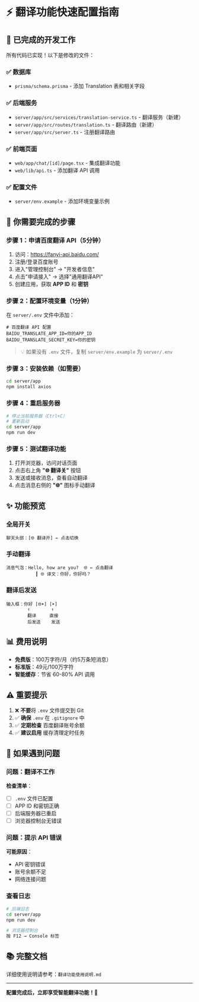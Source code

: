 # ⚡ 翻译功能快速配置指南

## 🎉 已完成的开发工作

所有代码已实现！以下是修改的文件：

### ✅ 数据库
- `prisma/schema.prisma` - 添加 Translation 表和相关字段

### ✅ 后端服务
- `server/app/src/services/translation-service.ts` - 翻译服务（新建）
- `server/app/src/routes/translation.ts` - 翻译路由（新建）
- `server/app/src/server.ts` - 注册翻译路由

### ✅ 前端页面
- `web/app/chat/[id]/page.tsx` - 集成翻译功能
- `web/lib/api.ts` - 添加翻译 API 调用

### ✅ 配置文件
- `server/env.example` - 添加环境变量示例

## 🚀 你需要完成的步骤

### 步骤 1：申请百度翻译 API（5分钟）

1. 访问：https://fanyi-api.baidu.com/
2. 注册/登录百度账号
3. 进入"管理控制台" → "开发者信息"
4. 点击"申请接入" → 选择"通用翻译API"
5. 创建应用，获取 **APP ID** 和 **密钥**

### 步骤 2：配置环境变量（1分钟）

在 `server/.env` 文件中添加：

```env
# 百度翻译 API 配置
BAIDU_TRANSLATE_APP_ID=你的APP_ID
BAIDU_TRANSLATE_SECRET_KEY=你的密钥
```

> 💡 如果没有 `.env` 文件，复制 `server/env.example` 为 `server/.env`

### 步骤 3：安装依赖（如需要）

```bash
cd server/app
npm install axios
```

### 步骤 4：重启服务器

```bash
# 停止当前服务器（Ctrl+C）
# 重新启动
cd server/app
npm run dev
```

### 步骤 5：测试翻译功能

1. 打开浏览器，访问对话页面
2. 点击右上角 **"🌐 翻译关"** 按钮
3. 发送或接收消息，查看自动翻译
4. 点击消息右侧的 **"🌐"** 图标手动翻译

## ✨ 功能预览

### 全局开关
```
聊天头部：[🌐 翻译开] ← 点击切换
```

### 手动翻译
```
消息气泡：Hello, how are you?  🌐 ← 点击翻译
           ┃ 🌐 译文：你好，你好吗？
```

### 翻译后发送
```
输入框：你好 [🌐➤] [➤]
        ↑        ↑
        翻译     直接
        后发送    发送
```

## 📊 费用说明

- **免费版**：100万字符/月（约5万条短消息）
- **标准版**：49元/100万字符
- **智能缓存**：节省 60-80% API 调用

## ⚠️ 重要提示

1. ❌ **不要**将 `.env` 文件提交到 Git
2. ✅ **确保** `.env` 在 `.gitignore` 中
3. ✅ **定期检查** 百度翻译账号余额
4. ✅ **建议启用** 缓存清理定时任务

## 🐛 如果遇到问题

### 问题：翻译不工作
**检查清单**：
- [ ] `.env` 文件已配置
- [ ] APP ID 和密钥正确
- [ ] 后端服务器已重启
- [ ] 浏览器控制台无错误

### 问题：提示 API 错误
**可能原因**：
- API 密钥错误
- 账号余额不足
- 网络连接问题

### 查看日志
```bash
# 后端日志
cd server/app
npm run dev

# 浏览器控制台
按 F12 → Console 标签
```

## 📚 完整文档

详细使用说明请参考：`翻译功能使用说明.md`

---

**配置完成后，立即享受智能翻译功能！🎉**

